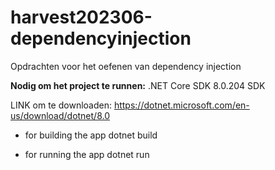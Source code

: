 # harvest202306-dependencyinjection

Opdrachten voor het oefenen van dependency injection

**Nodig om het project te runnen:**
.NET Core SDK 8.0.204 SDK

LINK om te downloaden: https://dotnet.microsoft.com/en-us/download/dotnet/8.0


- for building the app
dotnet build

- for running the app
dotnet run
